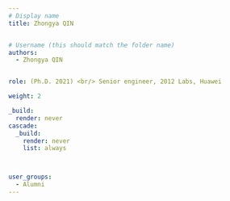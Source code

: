 ```yaml
---
# Display name
title: Zhongya QIN


# Username (this should match the folder name)
authors:
  - Zhongya QIN


role: (Ph.D. 2021) <br/> Senior engineer, 2012 Labs, Huawei

weight: 2

_build:
  render: never
cascade:
  _build:
    render: never
    list: always



user_groups:
  - Alumni
---
```


